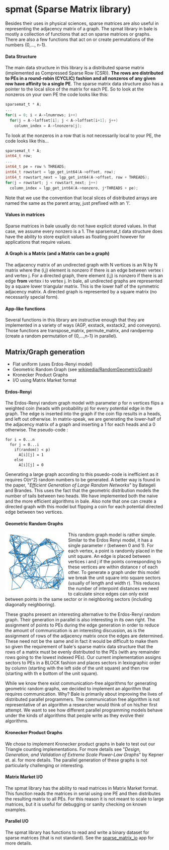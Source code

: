 # spmat (Sparse Matrix library)

Besides their uses in physical sciences, sparse matrices are also useful in representing the adjacency matrix of a graph. The spmat library in bale is mostly a collection of functions that act on sparse matrices or graphs. There are also a few functions that act on or create permutations of the numbers {0,..., n-1}.

#### Data Structure
The main data structure in this library is a distributed sparse matrix (implemented as Compressed Sparse Row (CSR)). **The rows are distributed to PEs in a round-robin (CYCLIC) fashion and all nonzeros of any given row have affinity to a single PE**. The sparse matrix data structure also has a
pointer to the local slice of the matrix for each PE. So to look at the nonzeros on your own PE the code looks like this:

```c
sparsemat_t * A;
...
for(i = 0; i < A->lnumrows; i++)
  for(j = A->loffset[i]; j < A->loffset[i+1]; j++)
    column_index = A->lnonzero[j];
```

To look at the nonzeros in a row that is not necessarily local to your PE, the code looks like this...

```c
sparsemat_t * A;
int64_t row;
...
int64_t pe = row % THREADS;
int64_t rowstart = lgp_get_int64(A->offset, row);
int64_t rowstart_next = lgp_get_int64(A->offset, row + THREADS);
for(j = rowstart; j < rowstart_next; j++)
  column_index = lgp_get_int64(A->nonzero, j*THREADS + pe);
```

Note that we use the convention that local slices of distributed
arrays are named the same as the parent array, just prefixed with an
'l'.

#### Values in matrices
Sparse matrices in bale usually do not have explicit stored values. In
that case, we assume every nonzero is a 1. The sparsemat_t data
structure does have the ability to store explicit values as floating
point however for applications that require values.

#### A Graph is a Matrix (and a Matrix can be a graph)
The adjacency matrix of an undirected graph with N vertices is an N by N matrix
where the (i,j) element is nonzero if there is an edge between vertex
i and vertex j. For a directed graph, there element (i,j) is nonzero
if there is an edge **from** vertex i to vertex j. In bale, all
undirected graphs are represented by a square lower triangular
matrix. This is the lower half of the symmetric adjacency matrix. A
directed graph is represented by a square matrix (no necessarily
special form).

#### App-like functions
Several functions in this library are instructive enough that they are
implemented in a variety of ways (AGP, exstack, exstack2, and
conveyors). Those functions are transpose_matrix, permute_matrix, and
randpermp (create a random permutation of {0,...,n-1} in parallel).

## Matrix/Graph generation
* Flat uniform (uses Erdos-Renyi model)
* Geometric Random Graph (see [wikipedia/RandomGeometricGraph](https://en.wikipedia.org/wiki/Random_geometric_graph))
* Kronecker Product Graphs
* I/O using Matrix Market format

#### Erdos-Renyi
The Erdos-Renyi random graph model with parameter p for
n vertices flips a weighted coin (heads with probability p) for every
potential edge in the graph. The edge is inserted into the graph if
the coin flip results in a heads, and left out otherwise. In
matrix-speak, we are generating the lower-half of the adjacency matrix
of a graph and inserting a 1 for each heads and a 0 otherwise. The
pseudo-code :

    for i = 0...n
      for j = 0...i
        if(random() < p)
          A[i][j] = 1
        else
          A[i][j] = 0

Generating a large graph according to this psuedo-code is inefficient
as it requires O(n^2) random numbers to be generated. A better way is
found in the paper, "*Efficient Generation of Large Random Networks*" by
Bategeli and Brandes. This uses the fact that the geometric
distribution models the number of tails between two heads. We have
implemented both the naive and the more efficient algorithms in
bale. Also note that one can create a directed graph with this model
but flipping a coin for each potential directed edge between two
vertices.

#### Geometric Random Graphs

<img src="../../../images/GeometricGraph2.png" alt="Example of a geometric random graph" align=left style="height: 200px; width:200px;"/>

This random graph model is rather simple. Similar to the Erdos Renyi
model, it has a single parameter r (between 0 and 1). For each vertex,
a point is randomly placed in the unit square. An edge is placed
between vertices i and j if the points corresponding to these vertices
are within distance r of each other. To generate a graph under this
model we break the unit square into square sectors (usually of length
and width r). This reduces the number of interpoint distances we need
to calculate since edges can only exist between points in the same
sector or in neighboring sectors (including diagonally neighboring).

These graphs present an interesting alternative to the Erdos-Renyi
random graph. Their generation in parallel is also interesting in its
own right. The assignment of points to PEs during the edge generation
in order to reduce the amount of communication is an interesting
discussion, as is the assignment of rows of the adjacency matrix once
the edges are determined. These need not be the same and in fact it
would be difficult to make them so given the requirement of bale's
sparse matrix data structure that the rows of a matrix
must be evenly distributed to the PEs (with any remainder rows going
to the lowest indexed PEs). Our current implementation assigns sectors
to PEs in a BLOCK fashion and places sectors in lexiographic order by
column (starting with the left side of the unit square) and then row
(starting with th e bottom of the unit square).

While we know there exist communication-free algorithms for generating
geometric random graphs, we decided to implement an algorithm that
requires communication. Why? Bale is primarily about improving the
lives of distributed parallel programmers. The communication free
algorithm is not representative of an algorithm a researcher would
think of on his/her first attempt. We want to see how different
parallel programming models behave under the kinds of algorithms that
people write as they evolve their algorithms.

#### Kronecker Product Graphs

We chose to implement Kronecker product graphs in bale to test out our Triangle counting implementations.
For more details see "*Design, Generation, and Validation of Extreme Scale Power-Law Graphs*"
by Kepner et. al. for more details. The parallel generation of these graphs is not particularly challenging or interesting.

#### Matrix Market I/O

The spmat library has the ability to read matrices in Matrix Market format. This function reads the matrices in serial using one PE and then distributes the resulting matrix to all PEs. For
this reason it is not meant to scale to large matrices, but it is
useful for debugging or sanity checking on known examples.

#### Parallel I/O

The spmat library has functions to read and write a binary dataset for sparse matrices (that is not standard). See the [sparse_matrix_io](../apps/sparse_matrix_io_src/README.md) app for more details.